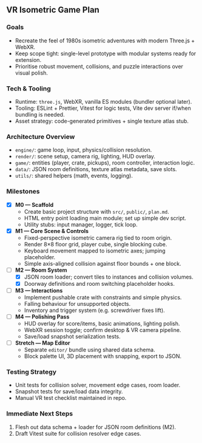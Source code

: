 ## VR Isometric Game Plan

### Goals
- Recreate the feel of 1980s isometric adventures with modern Three.js + WebXR.
- Keep scope tight: single-level prototype with modular systems ready for extension.
- Prioritise robust movement, collisions, and puzzle interactions over visual polish.

### Tech & Tooling
- Runtime: `three.js`, WebXR, vanilla ES modules (bundler optional later).
- Tooling: ESLint + Prettier, Vitest for logic tests, Vite dev server if/when bundling is needed.
- Asset strategy: code-generated primitives + single texture atlas stub.

### Architecture Overview
- `engine/`: game loop, input, physics/collision resolution.
- `render/`: scene setup, camera rig, lighting, HUD overlay.
- `game/`: entities (player, crate, pickups), room controller, interaction logic.
- `data/`: JSON room definitions, texture atlas metadata, save slots.
- `utils/`: shared helpers (math, events, logging).

### Milestones
- [x] **M0 — Scaffold**
  - Create basic project structure with `src/`, `public/`, `plan.md`.
  - HTML entry point loading main module; set up simple dev script.
  - Utility stubs: input manager, logger, tick loop.
- [x] **M1 — Core Scene & Controls**
  - Fixed-perspective isometric camera rig tied to room origin.
  - Render 8×8 floor grid, player cube, single blocking cube.
  - Keyboard movement mapped to isometric axes; jumping placeholder.
  - Simple axis-aligned collision against floor bounds + one block.
- [ ] **M2 — Room System**
  - [x] JSON room loader; convert tiles to instances and collision volumes.
  - [x] Doorway definitions and room switching placeholder hooks.
- [ ] **M3 — Interactions**
  - Implement pushable crate with constraints and simple physics.
  - Falling behaviour for unsupported objects.
  - Inventory and trigger system (e.g. screwdriver fixes lift).
- [ ] **M4 — Polishing Pass**
  - HUD overlay for score/items, basic animations, lighting polish.
  - WebXR session toggle; confirm desktop & VR camera pipeline.
  - Save/load snapshot serialization tests.
- [ ] **Stretch — Map Editor**
  - Separate `editor/` bundle using shared data schema.
  - Block palette UI, 3D placement with snapping, export to JSON.

### Testing Strategy
- Unit tests for collision solver, movement edge cases, room loader.
- Snapshot tests for save/load data integrity.
- Manual VR test checklist maintained in repo.

### Immediate Next Steps
1. Flesh out data schema + loader for JSON room definitions (M2).
2. Draft Vitest suite for collision resolver edge cases.
